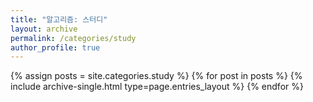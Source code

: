 ```yaml
---
title: "알고리즘: 스터디"
layout: archive
permalink: /categories/study
author_profile: true
---
```


{% assign posts = site.categories.study %}
{% for post in posts %} {% include archive-single.html type=page.entries_layout %} {% endfor %}
